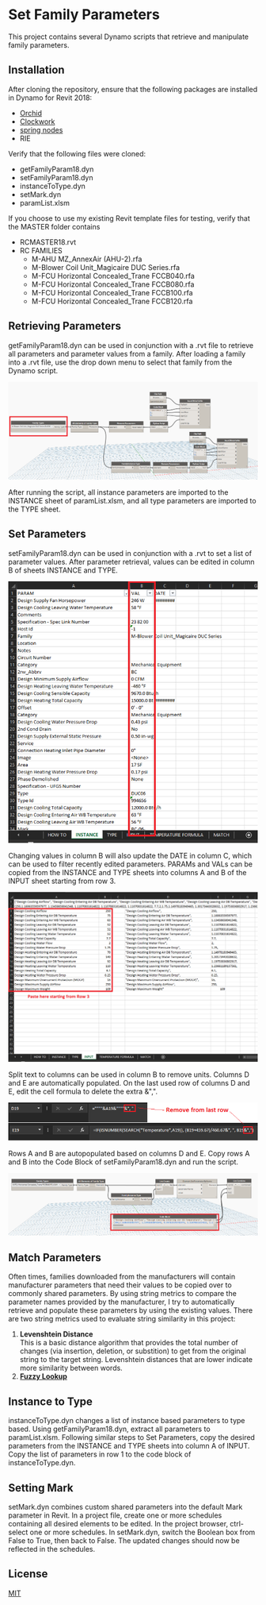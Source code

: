 # Set Family Parameters

This project contains several Dynamo scripts that retrieve and manipulate family parameters.

## Installation

After cloning the repository, ensure that the following packages are installed in Dynamo for Revit 2018:
* [Orchid](https://github.com/erfajo/OrchidForDynamo)
* [Clockwork](https://github.com/andydandy74/ClockworkForDynamo)
* [spring nodes](https://github.com/dimven/SpringNodes)
* RIE

Verify that the following files were cloned:
* getFamilyParam18.dyn
* setFamilyParam18.dyn
* instanceToType.dyn
* setMark.dyn
* paramList.xlsm

If you choose to use my existing Revit template files for testing, verify that the MASTER folder contains
* RCMASTER18.rvt
* RC FAMILIES
	* M-AHU MZ_AnnexAir (AHU-2).rfa
	* M-Blower Coil Unit_Magicaire DUC Series.rfa
	* M-FCU Horizontal Concealed_Trane FCCB040.rfa
	* M-FCU Horizontal Concealed_Trane FCCB080.rfa
	* M-FCU Horizontal Concealed_Trane FCCB100.rfa
	* M-FCU Horizontal Concealed_Trane FCCB120.rfa

## Retrieving Parameters
getFamilyParam18.dyn can be used in conjunction with a .rvt file to retrieve all parameters and parameter values from a family. After loading a family into a .rvt file, use the drop down menu to select that family from the Dynamo script.

![getFamilyParamDrop](/images/getFamilyParamDrop.PNG?raw=true "getFamilyParam Dropdown Menu")

After running the script, all instance parameters are imported to the INSTANCE sheet of paramList.xlsm, and all type parameters are imported to the TYPE sheet.

## Set Parameters
setFamilyParam18.dyn can be used in conjunction with a .rvt to set a list of parameter values. After parameter retrieval, values can be edited in column B of sheets INSTANCE and TYPE.

![paramList](/images/paramList.PNG?raw=true "Edit parameters")

Changing values in column B will also update the DATE in column C, which can be used to filter recently edited parameters. PARAMs and VALs can be copied from the INSTANCE and TYPE sheets into columns A and B of the INPUT sheet starting from row 3.

![paramListINPUT](/images/paramListINPUT.PNG?raw=true "Edit parameters")

Split text to columns can be used in column B to remove units. Columns D and E are automatically populated. On the last used row of columns D and E, edit the cell formula to delete the extra &",".

![paramListFormat](/images/paramListFormat.PNG?raw=true "Edit parameters")

Rows A and B are autopopulated based on columns D and E. Copy rows A and B into the Code Block of setFamilyParam18.dyn and run the script.

![setFamilyParam](/images/setFamilyParam.PNG?raw=true "setFamilyParam")

## Match Parameters
Often times, families downloaded from the manufacturers will contain manufacturer parameters that need their values to be copied over to commonly shared parameters. By using string metrics to compare the parameter names provided by the manufacturer, I try to automatically retrieve and populate these parameters by using the existing values. There are two string metrics used to evaluate string similarity in this project:
1. <b> Levenshtein Distance </b> <br />
This is a basic distance algorithm that provides the total number of changes (via insertion, deletion, or substition) to get from the original string to the target string. Levenshtein distances that are lower indicate more similarity between words.
2. <b> [Fuzzy Lookup](https://www.mrexcel.com/board/threads/fuzzy-matching-new-version-plus-explanation.195635/) </b> <br />

## Instance to Type
instanceToType.dyn changes a list of instance based parameters to type based. Using getFamilyParam18.dyn, extract all parameters to paramList.xlsm. Following similar steps to Set Parameters, copy the desired parameters from the INSTANCE and TYPE sheets into column A of INPUT. Copy the list of parameters in row 1 to the code block of instanceToType.dyn.

## Setting Mark
setMark.dyn combines custom shared parameters into the default Mark parameter in Revit. In a project file, create one or more schedules containing all desired elements to be edited. In the project browser, ctrl-select one or more schedules. In setMark.dyn, switch the Boolean box from False to True, then back to False. The updated changes should now be reflected in the schedules.

## License
[MIT](https://choosealicense.com/licenses/mit/)